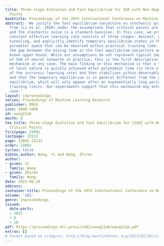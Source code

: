 ```yaml
---
title: Three-stage Evolution and Fast Equilibrium for SGD with Non-degerate Critical
  Points
booktitle: Proceedings of the 39th International Conference on Machine Learning
abstract: 'We justify the fast equilibrium conjecture on stochastic gradient descent
  from (Li et al. 2020) under the assumptions that critical points are non-degenerate
  and the stochastic noise is a standard Gaussian. In this case, we prove an SGD with
  constant effective learning rate consists of three stages: descent, diffusion and
  tunneling, and explicitly identify temporary equilibrium states in the normalized
  parameter space that can be observed within practical training time. This interprets
  the gap between the mixing time in the fast equilibrium conjecture and the previously
  known upper bound. While our assumptions do not represent typical implementations
  of SGD of neural networks in practice, this is the first description of the three-stage
  mechanism in any case. The main finding in this mechanism is that a temporary equilibrium
  of local nature is quickly achieved after polynomial time (in term of the reciprocal
  of the intrinsic learning rate) and then stabilizes within observable time scales;
  and that the temporary equilibrium is in general different from the global Gibbs
  equilibrium, which will only appear after an exponentially long period beyond typical
  training limits. Our experiments support that this mechanism may extend to the general
  case.'
layout: inproceedings
series: Proceedings of Machine Learning Research
publisher: PMLR
issn: 2640-3498
id: wang22ab
month: 0
tex_title: Three-stage Evolution and Fast Equilibrium for {SGD} with Non-degerate
  Critical Points
firstpage: 23092
lastpage: 23113
page: 23092-23113
order: 23092
cycles: false
bibtex_author: Wang, Yi and Wang, Zhiren
author:
- given: Yi
  family: Wang
- given: Zhiren
  family: Wang
date: 2022-06-28
address:
container-title: Proceedings of the 39th International Conference on Machine Learning
volume: '162'
genre: inproceedings
issued:
  date-parts:
  - 2022
  - 6
  - 28
pdf: https://proceedings.mlr.press/v162/wang22ab/wang22ab.pdf
extras: []
# Format based on citeproc: http://blog.martinfenner.org/2013/07/30/citeproc-yaml-for-bibliographies/
---
```

